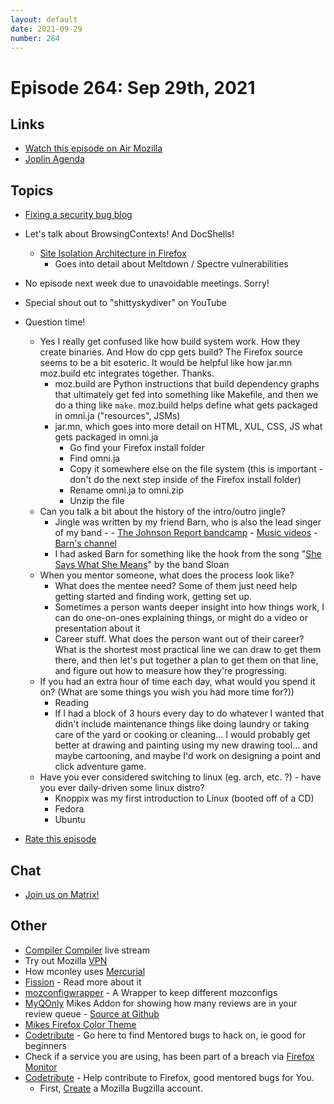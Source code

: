 ```yaml
---
layout: default
date: 2021-09-29
number: 264
---
```


# Episode 264: Sep 29th, 2021

## Links
* [Watch this episode on Air Mozilla](https://mzl.la/joy-of-coding-2021-09-29)
* [Joplin Agenda](https://mikeconley.ca/joc/agendas/Episode-0264.html)

## Topics
* [Fixing a security bug blog](https://blog.mozilla.org/attack-and-defense/2021/09/29/fixing-a-security-bug-by-changing-a-function-signature/)
* Let's talk about BrowsingContexts! And DocShells!
  - [Site Isolation Architecture in Firefox](https://hacks.mozilla.org/2021/05/introducing-firefox-new-site-isolation-security-architecture/)
    - Goes into detail about Meltdown / Spectre vulnerabilities
* No episode next week due to unavoidable meetings. Sorry!
* Special shout out to "shittyskydiver" on YouTube
* Question time!
  - Yes I really get confused like how build system work. How they create binaries. And How do cpp gets build? The Firefox source seems to be a bit esoteric. It would be helpful like how jar.mn moz.build etc integrates together. Thanks.
    - moz.build are Python instructions that build dependency graphs that ultimately get fed into something like Makefile, and then we do a thing like `make`. moz.build helps define what gets packaged in omni.ja ("resources", JSMs)
    - jar.mn, which goes into more detail on HTML, XUL, CSS, JS what gets packaged in omni.ja
      - Go find your Firefox install folder
      - Find omni.ja
      - Copy it somewhere else on the file system (this is important - don't do the next step inside of the Firefox install folder)
      - Rename omni.ja to omni.zip
      - Unzip the file
  - Can you talk a bit about the history of the intro/outro jingle?
    - Jingle was written by my friend Barn, who is also the lead singer of my band - - [The Johnson Report bandcamp](https://thejohnsonreport.bandcamp.com/) - [Music videos](https://www.youtube.com/user/TheJohnsonReport) - [Barn's channel](https://www.youtube.com/user/HermitTheFraud/videos)
    - I had asked Barn for something like the hook from the song "[She Says What She Means](https://www.youtube.com/watch?v=fg3XlAgHpaI)" by the band Sloan
  - When you mentor someone, what does the process look like?
    - What does the mentee need? Some of them just need help getting started and finding work, getting set up.
    - Sometimes a person wants deeper insight into how things work, I can do one-on-ones explaining things, or might do a video or presentation about it
    - Career stuff. What does the person want out of their career? What is the shortest most practical line we can draw to get them there, and then let's put together a plan to get them on that line, and figure out how to measure how they're progressing.
  - If you had an extra hour of time each day, what would you spend it on? (What are some things you wish you had more time for?))
    - Reading
    - If I had a block of 3 hours every day to do whatever I wanted that didn't include maintenance things like doing laundry or taking care of the yard or cooking or cleaning... I would probably get better at drawing and painting using my new drawing tool... and maybe cartooning, and maybe I'd work on designing a point and click adventure game.
  - Have you ever considered switching to linux (eg. arch, etc. ?) - have you ever daily-driven some linux distro?
    - Knoppix was my first introduction to Linux (booted off of a CD)
    - Fedora
    - Ubuntu

* [Rate this episode](https://forms.gle/ninYYnQ6tc4KDc6U6)

## Chat
* [Join us on Matrix!](https://matrix.to/#/!enWuAmKDOEEPYejXRk:mozilla.org?via=mozilla.org&via=raim.ist)

## Other
* [Compiler Compiler](https://www.twitch.tv/codehag) live stream
* Try out Mozilla [VPN](https://vpn.mozilla.org/)
* How mconley uses [Mercurial](https://mikeconley.github.io/documents/How_mconley_uses_Mercurial_for_Mozilla_code)
* [Fission](https://firefox-source-docs.mozilla.org/dom/dom/Fission.html) - Read more about it
* [mozconfigwrapper](https://github.com/ahal/mozconfigwrapper) - A Wrapper to keep different mozconfigs
* [MyQOnly](https://addons.mozilla.org/en-US/firefox/addon/myqonly/) Mikes Addon for showing how many reviews are in your review queue - [Source at Github](https://github.com/mikeconley/myqonly)
* [Mikes Firefox Color Theme](https://addons.mozilla.org/en-US/firefox/addon/electricbluegaloo/)
* [Codetribute](https://codetribute.mozilla.org/) - Go here to find Mentored bugs to hack on, ie good for beginners
* Check if a service you are using, has been part of a breach via [Firefox Monitor](https://monitor.firefox.com/breaches)
* [Codetribute](https://codetribute.mozilla.org/) - Help contribute to Firefox, good mentored bugs for You.
  - First, [Create](https://bugzilla.mozilla.org/createaccount.cgi) a Mozilla Bugzilla account.

